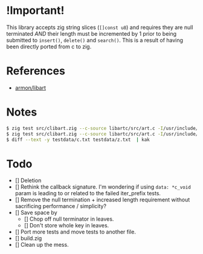# !Important!
This library accepts zig string slices (`[]const u8`) and requires they are null terminated _AND_ their length must be incremented by 1 prior to being submitted to `insert()`, `delete()` and `search()`.  This is a result of having been directly ported from c to zig.  

# References
- [armon/libart](https://github.com/armon/libart)

# Notes
```sh
$ zig test src/clibart.zig --c-source libartc/src/art.c -I/usr/include/ -I/usr/include/x86_64-linux-gnu/ -lc -I libartc/src -I. --test-filter "compare n" -DLANG="'z'" 2> testdata/z.txt
$ zig test src/clibart.zig --c-source libartc/src/art.c -I/usr/include/ -I/usr/include/x86_64-linux-gnu/ -lc -I libartc/src -I. --test-filter "compare n" -DLANG="'c'" 2> testdata/c.txt
$ diff --text -y testdata/c.txt testdata/z.txt  | kak
```

# Todo
- [] Deletion
- [] Rethink the callback signature.  I'm wondering if using `data: *c_void` param is leading to or related to the failed iter_prefix tests. 
- [] Remove the null termination + increased length requirement without sacrificing performance / simplicity?
- [] Save space by
  - [] Chop off null terminator in leaves.
  - [] Don't store whole key in leaves. 
- [] Port more tests and move tests to another file. 
- [] build.zig
- [] Clean up the mess. 